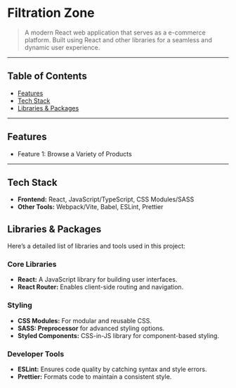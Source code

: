 # Filtration Zone 

> A modern React web application that serves as a e-commerce platform. Built using React and other libraries for a seamless and dynamic user experience.

---

## Table of Contents
- [Features](#features)
- [Tech Stack](#tech-stack)
- [Libraries & Packages](#libraries-packages)

---

## Features
- Feature 1: Browse a Variety of Products

---

## Tech Stack
- **Frontend:** React, JavaScript/TypeScript, CSS Modules/SASS
- **Other Tools:** Webpack/Vite, Babel, ESLint, Prettier

## Libraries & Packages
Here’s a detailed list of libraries and tools used in this project:

### Core Libraries
- **React:** A JavaScript library for building user interfaces.
- **React Router:** Enables client-side routing and navigation.

### Styling
- **CSS Modules:** For modular and reusable CSS.
- **SASS: Preprocessor** for advanced styling options.
- **Styled Components:** CSS-in-JS library for component-based styling.

<!-- ### Utility Libraries
Lodash: Provides utility functions for working with arrays, objects, etc.
Moment.js (or date-fns): For handling and formatting dates, if needed. -->

### Developer Tools
- **ESLint:** Ensures code quality by catching syntax and style errors.
- **Prettier:** Formats code to maintain a consistent style.
